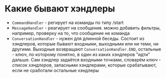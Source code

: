 # Какие бывают хэндлеры

* `CommandHandler` - регирует на команды по типу /start  
* `MessageHandler` - реагирует на сообщения. можно добавить фильтры, например, проверку на то, что сообщение не команда  
* `ConversationHandler` - нужен для длинной беседы. Состоит из хэндлеров, которые бывают входными, выходными или ни теми, ни другими.
Выходные возвращают `ConversationHandler.END`, остальные - ключ, по которому понятно, в один из каких хэндлеров "идти" дальше. 
Сам хэндлер задаётся входными точками, словарём _ключ - список хэндлеров_, запасными хэндлерами, которые срабатывают, если не сработали остальные хэндлеры
